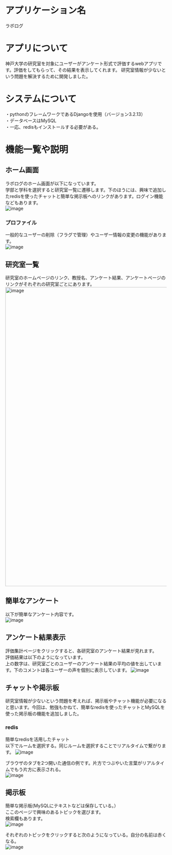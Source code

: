 # アプリケーション名

ラボログ

# アプリについて
神戸大学の研究室を対象にユーザーがアンケート形式で評価するwebアプリです。評価をしてもらって、その結果を表示してくれます。
研究室情報が少ないという問題を解決するために開発しました。

# システムについて
・pythonのフレームワークであるDjangoを使用（バージョン3.2.13）  
・データベースはMySQL  
・一応、redisもインストールする必要がある。  

# 機能一覧や説明
## ホーム画面
ラボログのホーム画面が以下になっています。  
学部と学科を選択すると研究室一覧に遷移します。下のほうには、興味で追加したredisを使ったチャットと簡単な掲示板へのリンクがあります。ログイン機能などもあります。  
![image](https://github.com/d505/labo/assets/58736165/2c3d8542-6635-4842-88cf-4d8f37a80128)



### プロファイル  
一般的なユーザーの削除（フラグで管理）やユーザー情報の変更の機能があります。  
![image](https://github.com/d505/labo/assets/58736165/a675555c-f45f-468d-9fba-f42491aa2b42)


## 研究室一覧  
研究室のホームページのリンク、教授名、アンケート結果、アンケートページのリンクがそれぞれの研究室ごとにあります。  
<img width="933" alt="image" src="https://github.com/d505/labo/assets/58736165/d9c513a5-c792-48e0-8fa2-98c45ac56b62">

## 簡単なアンケート　　
以下が簡単なアンケート内容です。  
![image](https://github.com/d505/labo/assets/58736165/1f256bb0-5a5a-4c85-92dd-862426678859)



## アンケート結果表示
評価集計ページをクリックすると、各研究室のアンケート結果が見れます。    
評価結果は以下のようになっています。    
上の数字は、研究室ごとのユーザーのアンケート結果の平均の値を出しています。下のコメントは各ユーザーの声を個別に表示しています。
![image](https://github.com/d505/labo/assets/58736165/9420317c-018d-4ab1-81bb-fb190485b81b)


## チャットや掲示板  
研究室情報が少ないという問題を考えれば、掲示板やチャット機能が必要になると思います。今回は、勉強もかねて、簡単なredisを使ったチャットとMySQLを使った掲示板の機能を追加しました。
### redis  
簡単なredisを活用したチャット  
以下でルームを選択する。同じルームを選択することでリアルタイムで繋がります。
![image](https://github.com/d505/labo/assets/58736165/3bc40881-dd16-4278-845d-14cbcf101b26)

ブラウザのタブを2つ開いた通信の例です。片方でつぶやいた言葉がリアルタイムでもう片方に表示される。  
![image](https://github.com/d505/labo/assets/58736165/9ae323f5-692f-4cb1-82c3-6fc582944ade)


## 掲示板 
簡単な掲示板(MySQLにテキストなどは保存している。）  
ここのページで興味のあるトピックを選びます。  
検索欄もあります。  
![image](https://github.com/d505/labo/assets/58736165/fb923241-775b-40c8-96df-83df7bba9b04)

それぞれのトピックをクリックすると次のようになっている。自分の名前は赤くなる。    
![image](https://github.com/d505/labo/assets/58736165/d4440e39-cb23-4ddb-8502-2b21da12b9d6)






